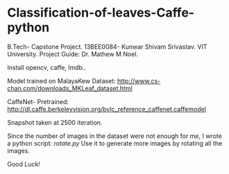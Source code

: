 
# Classification-of-leaves-Caffe-python
B.Tech- Capstone Project. 13BEE0084- Kunwar Shivam Srivastav. VIT University. Project Guide: Dr. Mathew M Noel. 

Install opencv, caffe, lmdb..

Model trained on MalayaKew Dataset: http://www.cs-chan.com/downloads_MKLeaf_dataset.html 

CaffeNet- Pretrained: http://dl.caffe.berkeleyvision.org/bvlc_reference_caffenet.caffemodel

Snapshot taken at 2500 iteration. 

Since the number of images in the dataset were not enough for me, I wrote a python script: *rotate.py* 
Use it to generate more images by rotating all the images. 

Good Luck!


